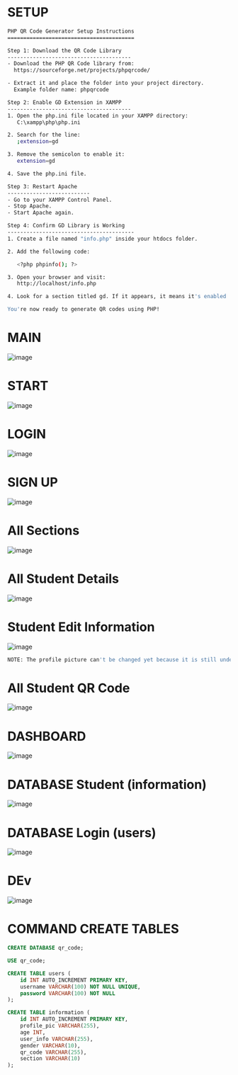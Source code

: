 # SETUP
```sh
PHP QR Code Generator Setup Instructions
========================================

Step 1: Download the QR Code Library
---------------------------------------
- Download the PHP QR Code library from:
  https://sourceforge.net/projects/phpqrcode/

- Extract it and place the folder into your project directory.
  Example folder name: phpqrcode

Step 2: Enable GD Extension in XAMPP
---------------------------------------
1. Open the php.ini file located in your XAMPP directory:
   C:\xampp\php\php.ini

2. Search for the line:
   ;extension=gd

3. Remove the semicolon to enable it:
   extension=gd

4. Save the php.ini file.

Step 3: Restart Apache
--------------------------
- Go to your XAMPP Control Panel.
- Stop Apache.
- Start Apache again.

Step 4: Confirm GD Library is Working
----------------------------------------
1. Create a file named "info.php" inside your htdocs folder.

2. Add the following code:

   <?php phpinfo(); ?>

3. Open your browser and visit:
   http://localhost/info.php

4. Look for a section titled gd. If it appears, it means it's enabled

You're now ready to generate QR codes using PHP!
```

# MAIN
![image](https://github.com/user-attachments/assets/bb5c4679-1983-4989-ae98-7a7fd4ec0887)

# START
![image](https://github.com/user-attachments/assets/fc37e67d-a673-40e6-b024-343d36314ec4)

# LOGIN
![image](https://github.com/user-attachments/assets/b8816f65-8e5d-4090-91b5-0296f34a321a)

# SIGN UP
![image](https://github.com/user-attachments/assets/9ead96b2-7ab0-488e-b014-0034c316a634)

# All Sections
![image](https://github.com/user-attachments/assets/685769a0-578a-4960-8769-bb2ae0740852)

# All Student Details
![image](https://github.com/user-attachments/assets/b8c61d2e-27fd-4ac1-bfde-3e779c5e8190)

# Student Edit Information
![image](https://github.com/user-attachments/assets/b0059432-df50-4300-981a-dfa9d0247d34)
```sh
NOTE: The profile picture can't be changed yet because it is still under development.
```

# All Student QR Code
![image](https://github.com/user-attachments/assets/7870473c-fc5b-45c7-a11d-8dfb2ca438d3)

# DASHBOARD
![image](https://github.com/user-attachments/assets/3955ab16-8b8c-4628-8e89-4e8d79f78626)

# DATABASE Student (information)
![image](https://github.com/user-attachments/assets/004285fb-9e8f-413c-8f88-bb30a4120dd5)

# DATABASE Login (users)
![image](https://github.com/user-attachments/assets/f300f6d4-cff2-4dcf-a62b-489eb633e064)

# DEv
![image](https://github.com/user-attachments/assets/6ec94d2c-bcf6-48d2-ad2f-467cdf6b78ca)

# COMMAND CREATE TABLES
```sql
CREATE DATABASE qr_code;

USE qr_code;

CREATE TABLE users (
    id INT AUTO_INCREMENT PRIMARY KEY,
    username VARCHAR(100) NOT NULL UNIQUE,
    password VARCHAR(100) NOT NULL
);

CREATE TABLE information (
    id INT AUTO_INCREMENT PRIMARY KEY,
    profile_pic VARCHAR(255),
    age INT,
    user_info VARCHAR(255),
    gender VARCHAR(10),
    qr_code VARCHAR(255),
    section VARCHAR(10)
);
```
